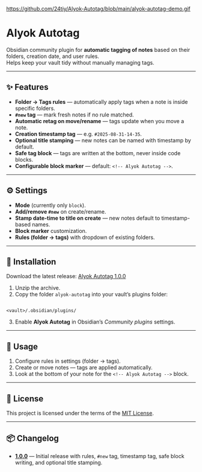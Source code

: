 https://github.com/24tiy/Alyok-Autotag/blob/main/alyok-autotag-demo.gif

# Alyok Autotag

Obsidian community plugin for **automatic tagging of notes** based on their folders, creation date, and user rules.  
Helps keep your vault tidy without manually managing tags.

---

## ✨ Features

- **Folder → Tags rules** — automatically apply tags when a note is inside specific folders.
- **`#new` tag** — mark fresh notes if no rule matched.
- **Automatic retag on move/rename** — tags update when you move a note.
- **Creation timestamp tag** — e.g. `#2025-08-31-14-35`.
- **Optional title stamping** — new notes can be named with timestamp by default.
- **Safe tag block** — tags are written at the bottom, never inside code blocks.
- **Configurable block marker** — default: `<!-- Alyok Autotag -->`.

---

## ⚙️ Settings

- **Mode** (currently only `block`).
- **Add/remove `#new`** on create/rename.
- **Stamp date-time to title on create** — new notes default to timestamp-based names.
- **Block marker** customization.
- **Rules (folder → tags)** with dropdown of existing folders.

---

## 🚀 Installation

Download the latest release: [Alyok Autotag 1.0.0](https://github.com/24tiy/Alyok-Autotag/releases/tag/1.0.0)

1. Unzip the archive.  
2. Copy the folder `alyok-autotag` into your vault’s plugins folder:  
```

<vault>/.obsidian/plugins/

```
3. Enable **Alyok Autotag** in Obsidian’s *Community plugins* settings.

---

## 📖 Usage

1. Configure rules in settings (folder → tags).  
2. Create or move notes — tags are applied automatically.  
3. Look at the bottom of your note for the `<!-- Alyok Autotag -->` block.

---

## 📜 License

This project is licensed under the terms of the [MIT License](https://github.com/24tiy/Alyok-Autotag/blob/main/LICENSE).

---

## 📦 Changelog

- **[1.0.0](https://github.com/24tiy/Alyok-Autotag/releases/tag/1.0.0)** — Initial release with rules, `#new` tag, timestamp tag, safe block writing, and optional title stamping.
```
